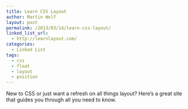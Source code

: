 ```yaml
---
title: Learn CSS Layout
author: Martin Wolf
layout: post
permalink: /2013/03/14/learn-css-layout/
linked_list_url:
  - http://learnlayout.com/
categories:
  - Linked List
tags:
  - css
  - float
  - layout
  - position
---
```

New to CSS or just want a refresh on all things layout? Here&#8217;s a great site that guides you through all you need to know.